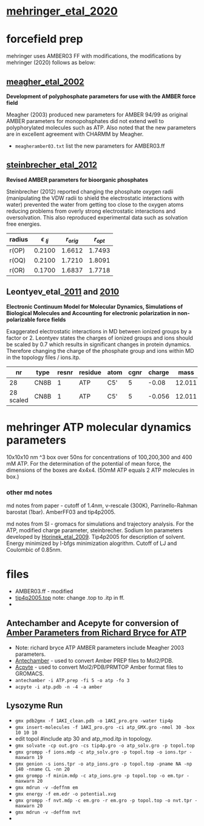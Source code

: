 # [mehringer_etal_2020](https://www.sciencedirect.com/science/article/pii/S266638642100028X?via%3Dihub)   

# forcefield prep
mehringer uses AMBER03 FF with modifications, the modifications by mehringer (2020) follows as below:

## [meagher_etal_2002](https://onlinelibrary.wiley.com/doi/10.1002/jcc.10262) 

**Development of polyphosphate parameters for use with the AMBER force field**

Meagher (2003) produced new parameters for AMBER 94/99 as original AMBER parameters for monopohsphates did not extend well to polyphorylated molecules such as ATP. Also noted that the new parameters are in excellent agreement with CHARMM by Meagher. 

- `meagheramber03.txt` list the new parameters for AMBER03.ff 

## [steinbrecher_etal_2012](https://pubs.acs.org/doi/pdf/10.1021/ct300613v)  

**Revised AMBER parameters for bioorganic phosphates**

Steinbrecher (2012) reported changing the phosphate oxygen radii (manipulating the VDW radii to shield the electrostatic interactions with water) prevented the water from getting too close to the oxygen atoms reducing problems from overly strong electrostatic interactions and oversolvation. This also reproduced experimental data such as solvation free energies.

| radius | $\epsilon$ $_{lj}$ | $r_{orig}$ | $r_{opt}$ |
|-  | - | -| -|
| r(OP) | 0.2100 | 1.6612 | 1.7493 | 
| r(OQ) | 0.2100 | 1.7210 | 1.8091 |
| r(OR) | 0.1700 | 1.6837 | 1.7718 |

## Leontyev_etal_[2011](https://doi.org/10.1039/C0CP01971B) and [2010](https://pubs.acs.org/doi/pdf/10.1021/ct9005807) 

**Electronic Continuum Model for Molecular Dynamics, Simulations of Biological Molecules and Accounting for electronic polarization in non-polarizable force fields**

Exaggerated electrostatic interactions in MD between ionized groups by a factor or 2. Leontyev states the charges of ionized groups and ions should be scaled by 0.7 which results in significant changes in protein dynamics. Therefore changing the charge of the phosphate group and ions within MD in the topology files / ions.itp. 


| nr | type | resnr | residue | atom | cgnr  | charge | mass |
|-  | - | -| -| - | - | - | - |
| 28 | CN8B | 1 | ATP | C5' | 5 | -0.08 | 12.011 |
| 28 scaled| CN8B | 1 | ATP | C5' | 5 | -0.056 | 12.011 |

# mehringer ATP molecular dynamics parameters
10x10x10 nm $\^3$ box over 50ns for concentrations of 100,200,300 and 400 mM ATP. For the determination of the potential of mean force, the dimensions of the boxes are 4x4x4. (50mM ATP equals 2 ATP molecules in box.)


### other md notes
 md notes from paper - cutoff of 1.4nm, v-rescale (300K), Parrinello-Rahman barostat (1bar). AmberFF03 and tip4p2005. 

 md notes from SI - gromacs for simulations and trajectory analysis. For the ATP, modified charge parameter, steinbrecher. Sodium Ion parameters developed by [Horinek_etal_2009](https://aip.scitation.org/doi/pdf/10.1063/1.3081142). Tip4p2005 for description of solvent. Energy minimized by l-bfgs minimization alogrithm. Cutoff of LJ and Coulombic of 0.85nm.

 # files
 - AMBER03.ff - modified
 - [tip4p2005.top](http://www.sklogwiki.org/SklogWiki/index.php/GROMACS_files_for_the_TIP4P/2005_model) note: change .top to .itp in ff.
 - 
 
 ## Antechamber and Acepyte for conversion of [Amber Parameters from Richard Bryce for ATP](http://amber.manchester.ac.uk)
 - Note: richard bryce ATP AMBER parameters include Meagher 2003 parameters.
 - [Antechamber](https://ambermd.org/antechamber/antechamber.pdf) - used to convert Amber PREP files to Mol2/PDB. 
 - [Acpyte](https://github.com/alanwilter/acpype) - used to convert Mol2/PDB/PRMTOP Amber format files to GROMACS. 
 - `antechamber -i ATP.prep -fi 5 -o atp -fo 3` 
 - `acpyte -i atp.pdb -n -4 -a amber` 
 
 ## Lysozyme Run 
 - `gmx pdb2gmx -f 1AKI_clean.pdb -o 1AKI_pro.gro -water tip4p`
 - `gmx insert-molecules -f 1AKI_pro.gro -ci atp_GMX.gro -nmol 30 -box 10 10 10`
 - edit topol #include atp 30 and atp_mod.itp in topology.
 - `gmx solvate -cp out.gro -cs tip4p.gro -o atp_solv.gro -p topol.top`
 - `gmx grompp -f ions.mdp -c atp_solv.gro -p topol.top -o ions.tpr -maxwarn 19` 
 - `gmx genion -s ions.tpr -o atp_ions.gro -p topol.top -pname NA -np 140 -nname CL -nn 20`
 - `gmx grompp -f minim.mdp -c atp_ions.gro -p topol.top -o em.tpr -maxwarn 20`
 - `gmx mdrun -v -deffnm em`
 - `gmx energy -f em.edr -o potential.xvg`
 - `gmx grompp -f nvt.mdp -c em.gro -r em.gro -p topol.top -o nvt.tpr -maxwarn 20`
 - `gmx mdrun -v -deffnm nvt` 
 - 


